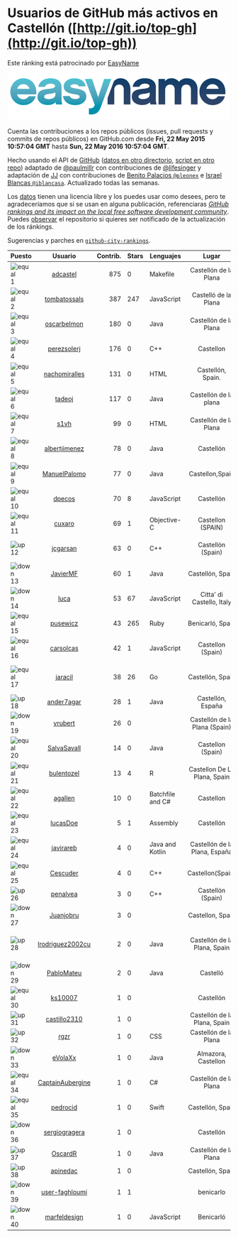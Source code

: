 
# Usuarios de GitHub más activos en Castellón ([http://git.io/top-gh](http://git.io/top-gh))



Este ránking está patrocinado por [EasyName](https://www.easyname.com/es)

<a href='https://www.easyname.com/es'><img src='https://raw.githubusercontent.com/JJ/top-github-users-data/master/img/easyname_500px.png' alt='logo patrocinador'></a>


  Cuenta las contribuciones a los repos públicos (issues, pull requests y commits de repos públicos) en GitHub.com desde  **Fri, 22 May 2015 10:57:04 GMT** hasta **Sun, 22 May 2016 10:57:04 GMT**.

  Hecho usando el API de [GitHub](http://github.com) ([datos en otro directorio](https://github.com/JJ/top-github-users-data/tree/master/data), [script en otro repo](https://github.com/JJ/github-city-rankings/blob/master/get-city.coffee)) adaptado de [@paulmillr](https://github.com/paulmillr) con contribuciones de [@lifesinger](https://github.com/lifesinger) y adaptación de [JJ](http://jj.github.io) con contribuciones de [Benito Palacios `@pleonex`](http://github.com/pleonex) e [Israel Blancas `@iblancasa`](https://github.com/iblancasa). Actualizado todas las semanas.

  Los [datos](https://github.com/JJ/top-github-users-data/tree/master/data) tienen una licencia libre y los puedes usar como desees, pero te agradeceríamos que si se usan en alguna publicación, referenciaras [*GitHub rankings and its impact on the local free software development community*](https://thewinnower.com/papers/github-rankings-and-its-impact-on-the-local-free-software-development-community). Puedes [observar](https://github.com/JJ/top-github-users-data/subscription) el repositorio si quieres ser notificado de la actualización de los ránkings.

  Sugerencias y parches en [`github-city-rankings`](http://github.com/JJ/github-city-rankings).


| Puesto   |  Usuario  |Contrib.| Stars | Lenguajes   |      Lugar      |  Avatar  |
|----------|:---------:|-------:|-------|-------------|:---------------:|----------|
|![equal](https://raw.githubusercontent.com/JJ/github-city-rankings/master/img/equal.gif) 1 | [adcastel](https://github.com/adcastel) | 875 | 0 | Makefile | Castellón de la Plana | <img src='https://avatars3.githubusercontent.com/u/14941182?v=3&s=64' width="64" title='Adrián Castelló'> |
|![equal](https://raw.githubusercontent.com/JJ/github-city-rankings/master/img/equal.gif) 2 | [tombatossals](https://github.com/tombatossals) | 387 | 247 | JavaScript | Castelló de la Plana | <img src='https://avatars1.githubusercontent.com/u/124169?v=3&s=64' width="64" title='David Rubert'> |
|![equal](https://raw.githubusercontent.com/JJ/github-city-rankings/master/img/equal.gif) 3 | [oscarbelmon](https://github.com/oscarbelmon) | 180 | 0 | Java | Castellón de la Plana | <img src='https://avatars3.githubusercontent.com/u/4066452?v=3&s=64' width="64" title='Óscar Belmonte Fernández'> |
|![equal](https://raw.githubusercontent.com/JJ/github-city-rankings/master/img/equal.gif) 4 | [perezsolerj](https://github.com/perezsolerj) | 176 | 0 | C++ | Castellon | <img src='https://avatars2.githubusercontent.com/u/4101745?v=3&s=64' width="64" title='Javier Perez'> |
|![equal](https://raw.githubusercontent.com/JJ/github-city-rankings/master/img/equal.gif) 5 | [nachomiralles](https://github.com/nachomiralles) | 131 | 0 | HTML | Castellón, Spain. | <img src='https://avatars1.githubusercontent.com/u/4831513?v=3&s=64' width="64" title='Nacho Miralles'> |
|![equal](https://raw.githubusercontent.com/JJ/github-city-rankings/master/img/equal.gif) 6 | [tadeoj](https://github.com/tadeoj) | 117 | 0 | Java | Castellón de la plana | <img src='https://avatars2.githubusercontent.com/u/5433570?v=3&s=64' width="64" title='Tadeo Julián Segarra'> |
|![equal](https://raw.githubusercontent.com/JJ/github-city-rankings/master/img/equal.gif) 7 | [s1vh](https://github.com/s1vh) | 99 | 0 | HTML | Castellón de la Plana | <img src='https://avatars2.githubusercontent.com/u/9099118?v=3&s=64' width="64" title='Miguel Campins'> |
|![equal](https://raw.githubusercontent.com/JJ/github-city-rankings/master/img/equal.gif) 8 | [albertjimenez](https://github.com/albertjimenez) | 78 | 0 | Java | Castellón | <img src='https://avatars0.githubusercontent.com/u/12547680?v=3&s=64' width="64" title='Albert Jiménez'> |
|![equal](https://raw.githubusercontent.com/JJ/github-city-rankings/master/img/equal.gif) 9 | [ManuelPalomo](https://github.com/ManuelPalomo) | 77 | 0 | Java | Castellon,Spain | <img src='https://avatars1.githubusercontent.com/u/1106106?v=3&s=64' width="64" title='Manuel Palomo'> |
|![equal](https://raw.githubusercontent.com/JJ/github-city-rankings/master/img/equal.gif) 10 | [dpecos](https://github.com/dpecos) | 70 | 8 | JavaScript | Castellón | <img src='https://avatars3.githubusercontent.com/u/584298?v=3&s=64' width="64" title='Daniel Pecos Martinez'> |
|![equal](https://raw.githubusercontent.com/JJ/github-city-rankings/master/img/equal.gif) 11 | [cuxaro](https://github.com/cuxaro) | 69 | 1 | Objective-C | Castellon (SPAIN) | <img src='https://avatars0.githubusercontent.com/u/1782654?v=3&s=64' width="64" title='Ivan Cuxaro'> |
|![up](https://raw.githubusercontent.com/JJ/github-city-rankings/master/img/up.gif) 12 | [jcgarsan](https://github.com/jcgarsan) | 63 | 0 | C++ | Castellón (Spain) | <img src='https://avatars0.githubusercontent.com/u/5547857?v=3&s=64' width="64" title='Juan Carlos García'> |
|![down](https://raw.githubusercontent.com/JJ/github-city-rankings/master/img/down.gif) 13 | [JavierMF](https://github.com/JavierMF) | 60 | 1 | Java | Castellón, Spain | <img src='https://avatars3.githubusercontent.com/u/3293795?v=3&s=64' width="64" title='Javier Muñoz Ferrara'> |
|![down](https://raw.githubusercontent.com/JJ/github-city-rankings/master/img/down.gif) 14 | [luca](https://github.com/luca) | 53 | 67 | JavaScript | Citta' di Castello, Italy | <img src='https://avatars0.githubusercontent.com/u/4583?v=3&s=64' width="64" title='Luca Mearelli'> |
|![equal](https://raw.githubusercontent.com/JJ/github-city-rankings/master/img/equal.gif) 15 | [pusewicz](https://github.com/pusewicz) | 43 | 265 | Ruby | Benicarló, Spain | <img src='https://avatars1.githubusercontent.com/u/940?v=3&s=64' width="64" title='Piotr Usewicz'> |
|![equal](https://raw.githubusercontent.com/JJ/github-city-rankings/master/img/equal.gif) 16 | [carsolcas](https://github.com/carsolcas) | 42 | 1 | JavaScript | Castellon (Spain) | <img src='https://avatars3.githubusercontent.com/u/5211471?v=3&s=64' width="64" title=''> |
|![equal](https://raw.githubusercontent.com/JJ/github-city-rankings/master/img/equal.gif) 17 | [jaracil](https://github.com/jaracil) | 38 | 26 | Go | Castellón, Spain | <img src='https://avatars3.githubusercontent.com/u/6370372?v=3&s=64' width="64" title='José Luis Aracil Gómez del Campo'> |
|![up](https://raw.githubusercontent.com/JJ/github-city-rankings/master/img/up.gif) 18 | [ander7agar](https://github.com/ander7agar) | 28 | 1 | Java | Castellón, España | <img src='https://avatars1.githubusercontent.com/u/6875232?v=3&s=64' width="64" title='Andersson Gabriel'> |
|![down](https://raw.githubusercontent.com/JJ/github-city-rankings/master/img/down.gif) 19 | [vrubert](https://github.com/vrubert) | 26 | 0 |  | Castellón de la Plana (Spain) | <img src='https://avatars3.githubusercontent.com/u/3628879?v=3&s=64' width="64" title='David Rubert'> |
|![equal](https://raw.githubusercontent.com/JJ/github-city-rankings/master/img/equal.gif) 20 | [SalvaSavall](https://github.com/SalvaSavall) | 14 | 0 | Java | Castellon (Spain) | <img src='https://avatars3.githubusercontent.com/u/7012533?v=3&s=64' width="64" title='Salva Savall'> |
|![equal](https://raw.githubusercontent.com/JJ/github-city-rankings/master/img/equal.gif) 21 | [bulentozel](https://github.com/bulentozel) | 13 | 4 | R | Castellon De La Plana, Spain | <img src='https://avatars1.githubusercontent.com/u/2594197?v=3&s=64' width="64" title='Bulent Ozel'> |
|![equal](https://raw.githubusercontent.com/JJ/github-city-rankings/master/img/equal.gif) 22 | [agallen](https://github.com/agallen) | 10 | 0 | Batchfile and C# | Castellon | <img src='https://avatars0.githubusercontent.com/u/16383843?v=3&s=64' width="64" title=''> |
|![equal](https://raw.githubusercontent.com/JJ/github-city-rankings/master/img/equal.gif) 23 | [lucasDoe](https://github.com/lucasDoe) | 5 | 1 | Assembly | Castellón | <img src='https://avatars1.githubusercontent.com/u/651637?v=3&s=64' width="64" title='Lucas Doe Santos'> |
|![equal](https://raw.githubusercontent.com/JJ/github-city-rankings/master/img/equal.gif) 24 | [javirareb](https://github.com/javirareb) | 4 | 0 | Java and Kotlin | Castellón de la Plana, España | <img src='https://avatars1.githubusercontent.com/u/17440402?v=3&s=64' width="64" title='Javier Iranzo Rebenaque'> |
|![equal](https://raw.githubusercontent.com/JJ/github-city-rankings/master/img/equal.gif) 25 | [Cescuder](https://github.com/Cescuder) | 4 | 0 | C++ | Castellon(Spain) | <img src='https://avatars0.githubusercontent.com/u/6408620?v=3&s=64' width="64" title='Carlos Rubert'> |
|![up](https://raw.githubusercontent.com/JJ/github-city-rankings/master/img/up.gif) 26 | [penalvea](https://github.com/penalvea) | 3 | 0 | C++ | Castellón (Spain) | <img src='https://avatars0.githubusercontent.com/u/4102114?v=3&s=64' width="64" title='Toni Peñalver'> |
|![down](https://raw.githubusercontent.com/JJ/github-city-rankings/master/img/down.gif) 27 | [Juanjobru](https://github.com/Juanjobru) | 3 | 0 |  | Castellon, Spain | <img src='https://avatars1.githubusercontent.com/u/17012514?v=3&s=64' width="64" title='Juanjo Bru'> |
|![up](https://raw.githubusercontent.com/JJ/github-city-rankings/master/img/up.gif) 28 | [lrodriguez2002cu](https://github.com/lrodriguez2002cu) | 2 | 0 | Java | Castellón de la Plana, Spain | <img src='https://avatars1.githubusercontent.com/u/4347594?v=3&s=64' width="64" title='Luis Enrique Rodriguez Pupo'> |
|![down](https://raw.githubusercontent.com/JJ/github-city-rankings/master/img/down.gif) 29 | [PabloMateu](https://github.com/PabloMateu) | 2 | 0 | Java | Castelló | <img src='https://avatars3.githubusercontent.com/u/16989551?v=3&s=64' width="64" title='Pablo Mateu'> |
|![equal](https://raw.githubusercontent.com/JJ/github-city-rankings/master/img/equal.gif) 30 | [ks10007](https://github.com/ks10007) | 1 | 0 |  | Castellón | <img src='https://avatars2.githubusercontent.com/u/16067420?v=3&s=64' width="64" title='Kim Schulte'> |
|![up](https://raw.githubusercontent.com/JJ/github-city-rankings/master/img/up.gif) 31 | [castillo2310](https://github.com/castillo2310) | 1 | 0 |  | Castellón de la Plana, Spain | <img src='https://avatars3.githubusercontent.com/u/5794177?v=3&s=64' width="64" title='Cristian Castillo'> |
|![up](https://raw.githubusercontent.com/JJ/github-city-rankings/master/img/up.gif) 32 | [rgzr](https://github.com/rgzr) | 1 | 0 | CSS | Castellón de la Plana | <img src='https://avatars2.githubusercontent.com/u/13169716?v=3&s=64' width="64" title='Roger Zaragoza'> |
|![down](https://raw.githubusercontent.com/JJ/github-city-rankings/master/img/down.gif) 33 | [eVolaXx](https://github.com/eVolaXx) | 1 | 0 | Java | Almazora, Castellon | <img src='https://avatars3.githubusercontent.com/u/6832181?v=3&s=64' width="64" title=''> |
|![equal](https://raw.githubusercontent.com/JJ/github-city-rankings/master/img/equal.gif) 34 | [CaptainAubergine](https://github.com/CaptainAubergine) | 1 | 0 | C# | Castellón de la Plana | <img src='https://avatars1.githubusercontent.com/u/7114094?v=3&s=64' width="64" title='Pablo Rincón García'> |
|![equal](https://raw.githubusercontent.com/JJ/github-city-rankings/master/img/equal.gif) 35 | [pedrocid](https://github.com/pedrocid) | 1 | 0 | Swift | Castellón, Spain | <img src='https://avatars3.githubusercontent.com/u/2520999?v=3&s=64' width="64" title='Pedro Cid'> |
|![down](https://raw.githubusercontent.com/JJ/github-city-rankings/master/img/down.gif) 36 | [sergiogragera](https://github.com/sergiogragera) | 1 | 0 |  | Castellón | <img src='https://avatars3.githubusercontent.com/u/614262?v=3&s=64' width="64" title='Sergio Gragera'> |
|![up](https://raw.githubusercontent.com/JJ/github-city-rankings/master/img/up.gif) 37 | [OscardR](https://github.com/OscardR) | 1 | 0 | Java | Castellón de la Plana | <img src='https://avatars3.githubusercontent.com/u/1676200?v=3&s=64' width="64" title='Óscar Gómez'> |
|![up](https://raw.githubusercontent.com/JJ/github-city-rankings/master/img/up.gif) 38 | [apinedac](https://github.com/apinedac) | 1 | 0 |  | Castellón, Spain | <img src='https://avatars2.githubusercontent.com/u/18284797?v=3&s=64' width="64" title='Asier Pineda'> |
|![down](https://raw.githubusercontent.com/JJ/github-city-rankings/master/img/down.gif) 39 | [user-faghloumi](https://github.com/user-faghloumi) | 1 | 1 |  | benicarlo | <img src='https://avatars2.githubusercontent.com/u/4062367?v=3&s=64' width="64" title='user--'> |
|![down](https://raw.githubusercontent.com/JJ/github-city-rankings/master/img/down.gif) 40 | [marfeldesign](https://github.com/marfeldesign) | 1 | 0 | JavaScript | Benicarló | <img src='https://avatars0.githubusercontent.com/u/5584924?v=3&s=64' width="64" title='Marc'> |
